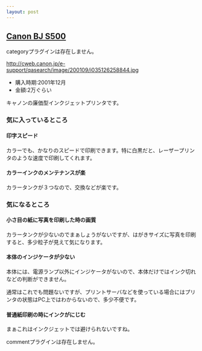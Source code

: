 ```yaml
---
layout: post
---
```

<h2><a href="http://cweb.canon.jp/e-support/qasearch/answer/bubblejetprinters/q035125468990.html">Canon BJ S500</a></h2>
<p><span class="error">categoryプラグインは存在しません。</span></p>
<p><a href="http://cweb.canon.jp/e-support/qasearch/image/200109/i035126258844.jpg">http://cweb.canon.jp/e-support/qasearch/image/200109/i035126258844.jpg</a></p>
<ul>
<li>購入時期:2001年12月</li>
<li>金額:2万ぐらい</li>
</ul>
<p>キャノンの廉価型インクジェットプリンタです。</p>
<h3>気に入っているところ</h3>
<h4>印字スピード</h4>
<p>カラーでも、かなりのスピードで印刷できます。特に白黒だと、レーザープリンタのような速度で印刷してくれます。</p>
<h4>カラーインクのメンテナンスが楽</h4>
<p>カラータンクが３つなので、交換などが楽です。</p>
<h3>気になるところ</h3>
<h4>小さ目の紙に写真を印刷した時の画質</h4>
<p>カラータンクが少ないのでまぁしょうがないですが、はがきサイズに写真を印刷すると、多少粒子が見えて気になります。</p>
<h4>本体のインジケータが少ない</h4>
<p>本体には、電源ランプ以外にインジケータがないので、本体だけではインク切れなどの判断ができません。</p>
<p>通常はこれでも問題ないですが、プリントサーバなどを使っている場合にはプリンタの状態はPC上ではわからないので、多少不便です。</p>
<h4>普通紙印刷の時にインクがにじむ</h4>
<p>まぁこれはインクジェットでは避けられないですね。</p>
<p><span class="error">commentプラグインは存在しません。</span> </p>
